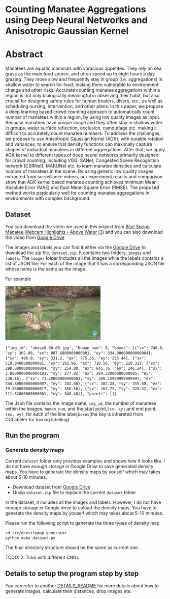 # Counting Manatee Aggregations using Deep Neural Networks and Anisotropic Gaussian Kernel


# Abstract
Manatees are aquatic mammals with voracious appetites. They rely on sea grass as the main food source, and often spend up to eight hours a day grazing. They move slow and frequently stay in group (i.e. aggregations) in shallow water to search for food, making them vulnerable to environment change and other risks. Accurate counting manatee aggregations within a region is not only biologically meaningful in observing their habit, but also crucial for designing safety rules for human boaters, divers, etc., as well as scheduling nursing, intervention, and other plans. In this paper, we propose a deep learning based crowd counting approach to automatically count number of manatees within a region, by using low quality images as input. Because manatees have unique shape and they often stay in shallow water in groups, water surface reflection, occlusion, camouflage etc. making it difficult to accurately count manatee numbers. To address the challenges, we propose to use Anisotropic Gaussian Kernel (AGK), with tunable rotation and variances, to ensure that density functions can maximally capture shapes of individual manatees in different aggregations. After that, we apply AGK kernel to different types of deep neural networks primarily designed for crowd counting, including VGG, SANet, Congested Scene Recognition network (CSRNet), MARUNet etc. to learn manatee densities and calculate number of manatees in the scene. By using generic low quality images extracted from surveillance videos, our experiment results and comparison show that AGK kernel based manatee counting achieves minimum Mean Absolute Error (MAE) and Root Mean Square Error (RMSE). The proposed method works particularly well for counting manatee aggregations in environments with complex background. 


## Dataset

You can download the video we used in this project from [Blue Spring Manatee Webcam Highlights - Above Water (3)](https://www.youtube.com/watch?v=KEIDm1S8qmk&t=2676s) and you can also download the video from [Google Drive](https://drive.google.com/drive/folders/1_VNmEzw0PDOJD07m4ApQ-Zcov_wHcp92?usp=sharing)

The images and labels you can find it either via the [Google Drive](https://drive.google.com/drive/folders/1_VNmEzw0PDOJD07m4ApQ-Zcov_wHcp92) to download the zip file, `dataset.zip`.
It contains two folders, `images` and `labels`. The `images` folder includes all the images while the labels contains a list of JSON file. For each of the image that it has a corresponding JSON file whose name is the same as the image.

For example
<p float="left">
  <img src="./samples/above0-00-00.jpg" width="300" />
</p>

```
{"img_id": "above0-00-00.jpg", "human_num": 8, "boxes": [{"sx": 740.8, "sy": 362.88, "ex": 887.6800000000001, "ey": 334.08000000000004}, {"sx": 496.0, "sy": 331.2, "ex": 775.36, "ey": 325.44}, {"sx": 519.0400000000001, "sy": 192.96, "ex": 710.56, "ey": 220.32}, {"sx": 290.08000000000004, "sy": 254.88, "ex": 645.76, "ey": 246.24}, {"sx": 2.0800000000000183, "sy": 277.92, "ex": 284.32000000000005, "ey": 236.16}, {"sx": 71.20000000000002, "sy": 308.15999999999997, "ex": 344.80000000000007, "ey": 283.68}, {"sx": 382.24, "sy": 355.68, "ex": 19.360000000000017, "ey": 358.56}, {"sx": 262.72, "sy": 328.32, "ex": 111.52000000000001, "ey": 348.48}], "points": []}
```

The Json file contains the image name, `img_id`, the number of manatees within the images, `human_num`, and the start point,`(sx, xy)` and end point, `(ex, ey)`, for each of the line label,`boxes`(the key is inhereted from CCLabeler for boxing labeling).

## Run the program
### Generate density maps

Current `dataset` folder only provides examples and shows how it looks like. I do not have enough storage in Google Drive to save generated density maps. You have to generate the density maps by youself which may takes about 5-10 minutes.

* Download dataset from [Google Drive](https://drive.google.com/drive/folders/1_VNmEzw0PDOJD07m4ApQ-Zcov_wHcp92)
* Unzip `dataset.zip` file to replace the current `dataset` folder

In the dataset, it includes all the images and labels. However, I do not have enough storage in Google drive to upload the density maps. You have to generate the density maps by youself which may takes about 5-10 minutes.

Please run the following script to generate the three types of density map

```
cd src/densitymap_generator
python make_dataset.py
```

The final directory structure should be the same as current one.


TODO:
2. Train with different CNNs


## Details to setup the program step by step
You can refer to another [DETAILS_README](DETAILS_README.md) for more details about how to generate images, calculate their distances, drop images ete.